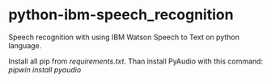 # python-ibm-speech_recognition
Speech recognition with using IBM Watson Speech to Text on python language.

Install all pip from <i>requirements.txt</i>. Than install PyAudio with this command: <i>pipwin install pyaudio</i>
